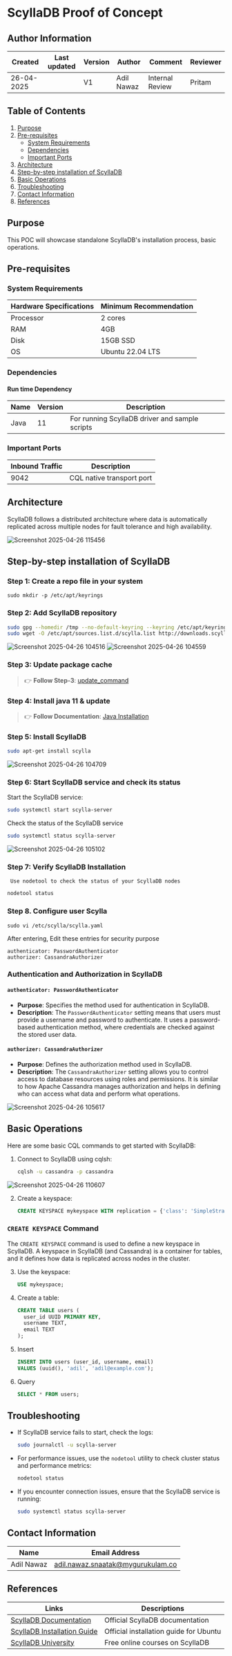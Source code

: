# ScyllaDB Proof of Concept

##  **Author Information**
| Created     | Last updated | Version | Author         | Comment | Reviewer |
|-------------|-----------|---------|----------------|---------|----------|
| 26-04-2025  |           | V1     | Adil Nawaz |     Internal Review    | Pritam    |

## Table of Contents

1. [Purpose](#purpose)
2. [Pre-requisites](#pre-requisites)
   - [System Requirements](#system-requirements)
   - [Dependencies](#dependencies)
   - [Important Ports](#important-ports)
3. [Architecture](#architecture)
4. [Step-by-step installation of ScyllaDB](#step-by-step-installation-of-scylladb)
5. [Basic Operations](#basic-operations)
6. [Troubleshooting](#troubleshooting)
7. [Contact Information](#contact-information)
8. [References](#references)
    

## Purpose

 This POC will showcase standalone ScyllaDB's installation process, basic operations.

## Pre-requisites

### System Requirements

| Hardware Specifications | Minimum Recommendation |
|-------------------------|------------------------|
| Processor               | 2 cores                |
| RAM                     | 4GB                    |
| Disk                    | 15GB SSD               |
| OS                      | Ubuntu 22.04 LTS       |

### Dependencies

#### Run time Dependency

| Name    | Version | Description                                    |
|---------|---------|------------------------------------------------|
| Java    | 11      | For running ScyllaDB driver and sample scripts |

### Important Ports

| Inbound Traffic | Description                    |
|-----------------|--------------------------------|
| 9042            | CQL native transport port      |


## Architecture

ScyllaDB follows a distributed architecture where data is automatically replicated across multiple nodes for fault tolerance and high availability.

![Screenshot 2025-04-26 115456](https://github.com/user-attachments/assets/fce60330-38eb-49ee-bcbe-b0f72b7494d8)






## Step-by-step installation of ScyllaDB


### Step 1: Create a repo file in your system
 ```
sudo mkdir -p /etc/apt/keyrings
```


### Step 2: Add ScyllaDB repository

```bash
sudo gpg --homedir /tmp --no-default-keyring --keyring /etc/apt/keyrings/scylladb.gpg --keyserver hkp://keyserver.ubuntu.com:80 --recv-keys 491c93b9de7496a7
sudo wget -O /etc/apt/sources.list.d/scylla.list http://downloads.scylladb.com/deb/debian/scylla-6.1.list
```
![Screenshot 2025-04-26 104516](https://github.com/user-attachments/assets/96576d15-6f32-483b-a4e4-bb6327944ef4)
![Screenshot 2025-04-26 104559](https://github.com/user-attachments/assets/b57ec51a-6b76-4d30-ab4a-b96093e50ab3)


### Step 3: Update package cache

> 👉 **Follow Step-3**: [update_command](https://github.com/snaatak-Downtime-Crew/Documentation/blob/main/common_stack/operating_system/ubuntu/sop/commoncommands/README.md)


### Step 4:  Install java 11 & update

> 👉 **Follow Documentation**: [Java Installation](https://github.com/snaatak-Downtime-Crew/Documentation/blob/main/common_stack/application/java/installation/guide/README.md   )

### Step 5: Install ScyllaDB

```bash
sudo apt-get install scylla
```
![Screenshot 2025-04-26 104709](https://github.com/user-attachments/assets/e248fbb9-d75c-4567-a779-f1687f57c694)




### Step 6: Start ScyllaDB service and check its status

Start the ScyllaDB service:

```bash
sudo systemctl start scylla-server

```
Check the status of the ScyllaDB service

```bash
sudo systemctl status scylla-server

```
![Screenshot 2025-04-26 105102](https://github.com/user-attachments/assets/f303c468-c195-4a79-b2dd-4c6e9ed47f82)






### Step 7: Verify ScyllaDB Installation

```
 Use nodetool to check the status of your ScyllaDB nodes
```
```bash
nodetool status
```
### Step 8. Configure user Scylla 
```
sudo vi /etc/scylla/scylla.yaml
```
After entering, Edit these entries for security purpose
```
authenticator: PasswordAuthenticator
authorizer: CassandraAuthorizer
```
### Authentication and Authorization in ScyllaDB

#### `authenticator: PasswordAuthenticator`
- **Purpose**: Specifies the method used for authentication in ScyllaDB.
- **Description**: The `PasswordAuthenticator` setting means that users must provide a username and password to authenticate. It uses a password-based authentication method, where credentials are checked against the stored user data.

#### `authorizer: CassandraAuthorizer`
- **Purpose**: Defines the authorization method used in ScyllaDB.
- **Description**: The `CassandraAuthorizer` setting allows you to control access to database resources using roles and permissions. It is similar to how Apache Cassandra manages authorization and helps in defining who can access what data and perform what operations.



![Screenshot 2025-04-26 105617](https://github.com/user-attachments/assets/e4095ec5-c1cd-4318-8d30-dfaa7a4ac4ef)




## Basic Operations

Here are some basic CQL commands to get started with ScyllaDB:

1. Connect to ScyllaDB using cqlsh:
   ```bash
   cqlsh -u cassandra -p cassandra
   ```
![Screenshot 2025-04-26 110607](https://github.com/user-attachments/assets/4e1ca646-dd14-492d-8a31-d19a55df11d9)


2. Create a keyspace:
   ```sql
   CREATE KEYSPACE mykeyspace WITH replication = {'class': 'SimpleStrategy', 'replication_factor': 1};
   ```
### `CREATE KEYSPACE` Command

The `CREATE KEYSPACE` command is used to define a new keyspace in ScyllaDB. A keyspace in ScyllaDB (and Cassandra) is a container for tables, and it defines how data is replicated across nodes in the cluster.

3. Use the keyspace:
   ```sql
   USE mykeyspace;
   ```

4. Create a table:
   ```sql
   CREATE TABLE users (
     user_id UUID PRIMARY KEY,
     username TEXT,
     email TEXT
   );
   ```

5. Insert 
   ```sql
   INSERT INTO users (user_id, username, email) 
   VALUES (uuid(), 'adil', 'adil@example.com');
   ```

6. Query 
   ```sql
   SELECT * FROM users;
   ```

## Troubleshooting

- If ScyllaDB service fails to start, check the logs:
  ```bash
  sudo journalctl -u scylla-server
  ```

- For performance issues, use the `nodetool` utility to check cluster status and performance metrics:
  ```bash
  nodetool status
  ```

- If you encounter connection issues, ensure that the ScyllaDB service is running:
  ```bash
  sudo systemctl status scylla-server
  ```

## Contact Information


| Name         | Email Address                                 |
|--------------|-----------------------------------------------|
| Adil Nawaz | adil.nawaz.snaatak@mygurukulam.co           |

## References

| Links                                                | Descriptions                             |
|------------------------------------------------------|------------------------------------------|
| [ScyllaDB Documentation](https://docs.scylladb.com/) | Official ScyllaDB documentation          |
| [ScyllaDB Installation Guide](https://docs.scylladb.com/stable/operating-scylla/procedures/install/install-ubuntu.html) | Official installation guide for Ubuntu |
| [ScyllaDB University](https://university.scylladb.com/) | Free online courses on ScyllaDB       |
